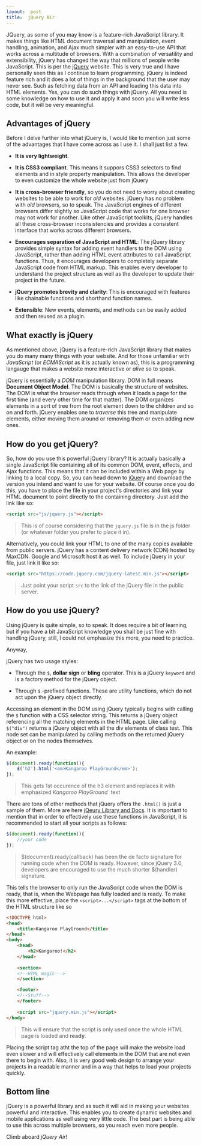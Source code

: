 ```yaml
---
layout:  post
title:  jQuery Air
---
```


JQuery, as some of you may know is a feature-rich JavaScript library. It makes things like HTML document traversal and manipulation, event handling, animation, and Ajax much simpler with an easy-to-use API that works across a multitude of browsers. With a combination of versatility and extensibility, jQuery has changed the way that millions of people write JavaScript. This is per the [jQuery](https://jquery.com/ "More about jQuery here") website. This is very true and I have personally seen this as I continue to learn programming. jQuery is indeed feature rich and it does a lot of things in the background that the user may never see. Such as fetching data from an API and loading this data into HTML elements. Yes, you can do such things with jQuery. All you need is some knowledge on how to use it and apply it and soon you will write less code, but it will be very meaningful.


## Advantages of jQuery

Before I delve further into what jQuery is, I would like to mention just some of the advantages that I have come across as I use it. I shall just list a few.

+ **It is very lightweight**.

+ **It is CSS3 compliant**. This means it suppors CSS3 selectors to find elements and in style property manipulation. This allows the developer to even customize the whole website just from jQuery

+ **It is cross-browser friendly**, so you do not need to worry about creating websites to be able to work for *old* websites. jQuery has no problem with *old* browsers, so to speak. The JavaScript engines of different browsers differ slightly so JavaScript code that works for one browser may not work for another. Like other JavaScript toolkits, jQuery handles all these cross-browser inconsistencies and provides a consistent interface that works across different browsers.

+ **Encourages separation of JavaScript and HTML**: The jQuery library provides simple syntax for adding event handlers to the DOM using JavaScript, rather than adding HTML event attributes to call JavaScript functions. Thus, it encourages developers to completely separate JavaScript code from HTML markup. This enables every developer to understand the project structure as well as the developer to update their project in the future.

+ **jQuery promotes brevity and clarity**: This is encouraged with features like chainable functions and shorthand function names.

+ **Extensible**: New events, elements, and methods can be easily added and then reused as a plugin.


## What exactly is jQuery

As mentioned above, jQuery is a feature-rich JavaScript library that makes you do many many things with your website. And for those unfamiliar with *JavaScript* (or *ECMAScript* as it is actually known as), this is a programming langauge that makes a website more interactive or *alive* so to speak.

jQuery is essentially a *DOM* manipulation library. DOM in full means **Document Object Model**. The DOM is basically the structure of websites. The DOM is what the browser reads through when it loads a page for the first time (and every other time for that matter). The DOM organizes elements in a sort of tree from the root element down to the children and so on and forth. jQuery enables one to *traverse* this tree and manipulate elements, either moving them around or removing them or even adding new ones.

## How do you get jQuery?

So, how do you use this powerful jQuery library? It is actually basically a single JavaScript file containing all of its common DOM, event, effects, and Ajax functions. This means that it can be included within a Web page by linking to a local copy. So, you can head down to [jQuery](https://jquery.com/download/) and download the version you intend and want to use for your website. Of course once you do this, you have to place the file in your project's directories and link your HTML document to point directly to the containing directory. Just add the link like so:

```HTML
<script src="js/jquery.js"></script>
```
> This is of course considering that the `jquery.js` file is in the js folder (or whatever folder you prefer to place it in).

Alternatively, you could link your HTML to one of the many copies available from public servers. jQuery has a content delivery network (CDN) hosted by MaxCDN. Google  and Microsoft host it as well. To include jQuery in your file, just link it like so:

```HTML
<script src="https://code.jquery.com/jquery-latest.min.js"></script>
```
> Just point your script `src` to the link of the jQuery file in the public server.


## How do you use jQuery?

Using jQuery is quite simple, so to speak. It does require a bit of learning, but if you have a bit JavaScript knowledge you shall be just fine with handling jQuery, still, I could not emphasize this more, you need to practice.

Anyway,

jQuery has two usage styles:

+ Through the `$`, **dollar sign** or **bling** operator. This is a jQuery `keyword` and is a factory method for the jQuery object. 

+ Through `$`.-prefixed functions. These are utility functions, which do not act upon the jQuery object directly.

Accessing an element in the DOM using jQuery typically begins with calling the `$` function with a CSS selector string. This returns a jQuery object referencing all the matching elements in the HTML page.
Like calling `$("div")` returns a jQuery object with all the div elements of class test. This node set can be manipulated by calling methods on the returned jQuery object or on the nodes themselves.

An example:

```JavaScript
$(document).ready(function(){
	£('h2').html('<em>Kangaroo PlayGround</em>');
});
```
> This gets 1st occurence of the h3 element and replaces it with emphasized *Kangaroo PlayGround`* text

There are tons of other methods that jQuery offers the `.html()` is just a sample of them. More are here [jQeury Library and Docs](http://api.jquery.com/ "jQuery API Docs"). It is important to mention that in order to effectively use these functions in JavaScript, it is recommended to start all your scripts as follows:

```JavaScript
$(document).ready(function(){
	//your code
});
```
> $(document).ready(callback) has been the de facto signature for running code when the DOM is ready. However, since jQuery 3.0, developers are encouraged to use the much shorter $(handler) signature.

This tells the browser to only run the JavaScript code when the DOM is ready, that is, when the Webpage has fully loaded and is ready. To make this more effective, place the `<script>...</script>` tags at the bottom of the HTML structure like so

```HTML
<!DOCTYPE html>
<head>
	<title>Kangaroo PlayGround</title>
</head>
<body>
	<head>
		<h2>Kangaroo!</h2>
	</head>
	
	<section>
	<!--HTML magic--->
	</section>

	<footer>
	<!--Stuff-->
	</footer>
	
	<script src="jquery.min.js"></script>
</body>
```
> This will ensure that the script is only used once the whole HTML page is loaded and **ready**.

Placing the script tag atht the top of the page will make the website load even slower and will effectively call elements in the DOM that are not even there to begin with. Also, it is very good web design to arrange your projects in a readable manner and in a way that helps to load your projects quickly.

## Bottom line

jQuery is a powerful library and as such it will aid in making your websites powerful and interactive. This enables you to create dynamic websites and mobile applications as well using very little code. The best part is being able to use this across multiple browsers, so you reach even more people.

Climb aboard *jQuery Air*!

